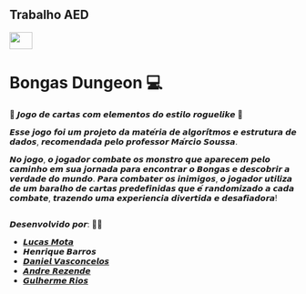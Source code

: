 ## Trabalho AED

<div style="display: inline_blocks">
    <img align="center" height="30" width="40" src="https://cdn.jsdelivr.net/gh/devicons/devicon/icons/c/c-original.svg" />
</div>

# Bongas Dungeon 💻​

🔴 𝙅𝙤𝙜𝙤 𝙙𝙚 𝙘𝙖𝙧𝙩𝙖𝙨 𝙘𝙤𝙢 𝙚𝙡𝙚𝙢𝙚𝙣𝙩𝙤𝙨 𝙙𝙤 𝙚𝙨𝙩𝙞𝙡𝙤 𝙧𝙤𝙜𝙪𝙚𝙡𝙞𝙠𝙚 🔴

𝙀𝙨𝙨𝙚 𝙟𝙤𝙜𝙤 𝙛𝙤𝙞 𝙪𝙢 𝙥𝙧𝙤𝙟𝙚𝙩𝙤 𝙙𝙖 𝙢𝙖𝙩𝙚́𝙧𝙞𝙖 𝙙𝙚 𝙖𝙡𝙜𝙤𝙧𝙞́𝙩𝙢𝙤𝙨 𝙚 𝙚𝙨𝙩𝙧𝙪𝙩𝙪𝙧𝙖 𝙙𝙚 𝙙𝙖𝙙𝙤𝙨, 𝙧𝙚𝙘𝙤𝙢𝙚𝙣𝙙𝙖𝙙𝙖 𝙥𝙚𝙡𝙤 𝙥𝙧𝙤𝙛𝙚𝙨𝙨𝙤𝙧 𝙈𝙖́𝙧𝙘𝙞𝙤 𝙎𝙤𝙪𝙨𝙨𝙖.

𝙉𝙤 𝙟𝙤𝙜𝙤, 𝙤 𝙟𝙤𝙜𝙖𝙙𝙤𝙧 𝙘𝙤𝙢𝙗𝙖𝙩𝙚 𝙤𝙨 𝙢𝙤𝙣𝙨𝙩𝙧𝙤 𝙦𝙪𝙚 𝙖𝙥𝙖𝙧𝙚𝙘𝙚𝙢 𝙥𝙚𝙡𝙤 𝙘𝙖𝙢𝙞𝙣𝙝𝙤 𝙚𝙢 𝙨𝙪𝙖 𝙟𝙤𝙧𝙣𝙖𝙙𝙖 𝙥𝙖𝙧𝙖 𝙚𝙣𝙘𝙤𝙣𝙩𝙧𝙖𝙧 𝙤 𝘽𝙤𝙣𝙜𝙖𝙨 𝙚 𝙙𝙚𝙨𝙘𝙤𝙗𝙧𝙞𝙧 𝙖 𝙫𝙚𝙧𝙙𝙖𝙙𝙚 𝙙𝙤 𝙢𝙪𝙣𝙙𝙤. 𝙋𝙖𝙧𝙖 𝙘𝙤𝙢𝙗𝙖𝙩𝙚𝙧 𝙤𝙨 𝙞𝙣𝙞𝙢𝙞𝙜𝙤𝙨, 𝙤 𝙟𝙤𝙜𝙖𝙙𝙤𝙧 𝙪𝙩𝙞𝙡𝙞𝙯𝙖 𝙙𝙚 𝙪𝙢 𝙗𝙖𝙧𝙖𝙡𝙝𝙤 𝙙𝙚 𝙘𝙖𝙧𝙩𝙖𝙨 𝙥𝙧𝙚𝙙𝙚𝙛𝙞𝙣𝙞𝙙𝙖𝙨 𝙦𝙪𝙚 𝙚́ 𝙧𝙖𝙣𝙙𝙤𝙢𝙞𝙯𝙖𝙙𝙤 𝙖 𝙘𝙖𝙙𝙖 𝙘𝙤𝙢𝙗𝙖𝙩𝙚, 𝙩𝙧𝙖𝙯𝙚𝙣𝙙𝙤 𝙪𝙢𝙖 𝙚𝙭𝙥𝙚𝙧𝙞𝙚𝙣𝙘𝙞𝙖 𝙙𝙞𝙫𝙚𝙧𝙩𝙞𝙙𝙖 𝙚 𝙙𝙚𝙨𝙖𝙛𝙞𝙖𝙙𝙤𝙧𝙖! 

##

𝘿𝙚𝙨𝙚𝙣𝙫𝙤𝙡𝙫𝙞𝙙𝙤 𝙥𝙤𝙧: 🧑‍💻

  - [𝙇𝙪𝙘𝙖𝙨 𝙈𝙤𝙩𝙖](https://github.com/LucasMota10)
  - 𝙃𝙚𝙣𝙧𝙞𝙦𝙪𝙚 𝘽𝙖𝙧𝙧𝙤𝙨
  - [𝘿𝙖𝙣𝙞𝙚𝙡 𝙑𝙖𝙨𝙘𝙤𝙣𝙘𝙚𝙡𝙤𝙨](https://github.com/danbasco)
  - [𝘼𝙣𝙙𝙧𝙚 𝙍𝙚𝙯𝙚𝙣𝙙𝙚](https://github.com/Andre-D-Rez)
  - [𝙂𝙪𝙡𝙝𝙚𝙧𝙢𝙚 𝙍𝙞𝙤𝙨](https://github.com/guilhermerios21)



